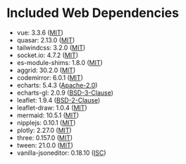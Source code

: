 # Included Web Dependencies

- vue: 3.3.6 ([MIT](https://opensource.org/licenses/MIT))
- quasar: 2.13.0 ([MIT](https://opensource.org/licenses/MIT))
- tailwindcss: 3.2.0 ([MIT](https://opensource.org/licenses/MIT))
- socket.io: 4.7.2 ([MIT](https://opensource.org/licenses/MIT))
- es-module-shims: 1.8.0 ([MIT](https://opensource.org/licenses/MIT))
- aggrid: 30.2.0 ([MIT](https://opensource.org/licenses/MIT))
- codemirror: 6.0.1 ([MIT](https://opensource.org/licenses/MIT))
- echarts: 5.4.3 ([Apache-2.0](https://opensource.org/licenses/Apache-2.0))
- echarts-gl: 2.0.9 ([BSD-3-Clause](https://opensource.org/licenses/BSD-3-Clause))
- leaflet: 1.9.4 ([BSD-2-Clause](https://opensource.org/licenses/BSD-2-Clause))
- leaflet-draw: 1.0.4 ([MIT](https://opensource.org/licenses/MIT))
- mermaid: 10.5.1 ([MIT](https://opensource.org/licenses/MIT))
- nipplejs: 0.10.1 ([MIT](https://opensource.org/licenses/MIT))
- plotly: 2.27.0 ([MIT](https://opensource.org/licenses/MIT))
- three: 0.157.0 ([MIT](https://opensource.org/licenses/MIT))
- tween: 21.0.0 ([MIT](https://opensource.org/licenses/MIT))
- vanilla-jsoneditor: 0.18.10 ([ISC](https://opensource.org/licenses/ISC))
